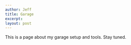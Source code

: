 ```yaml
---
author: Jeff
title: Garage
excerpt:
layout: post
---
```

This is a page about my garage setup and tools. Stay tuned.

